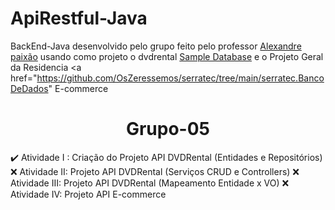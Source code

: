 # ApiRestful-Java
BackEnd-Java desenvolvido pelo grupo feito pelo professor <a href="https://github.com/aopaixao">Alexandre paixão</a> usando como projeto o dvdrental <a href="https://www.postgresqltutorial.com/postgresql-sample-database/">Sample Database</a> e o Projeto Geral da Residencia <a href="https://github.com/OsZeressemos/serratec/tree/main/serratec.BancoDeDados" E-commerce</a>
<h1 align="center">Grupo-05</h1>

✔️ Atividade I : Criação do Projeto API DVDRental (Entidades e Repositórios)
❌ Atividade II: Projeto API DVDRental (Serviços CRUD e Controllers)
❌ Atividade III: Projeto API DVDRental (Mapeamento Entidade x VO)
❌ Atividade IV: Projeto API E-commerce

